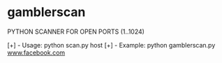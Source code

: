 # gamblerscan

PYTHON SCANNER FOR OPEN PORTS (1..1024)

[+] - Usage: python scan.py host
[+] - Example:
python gamblerscan.py www.facebook.com
